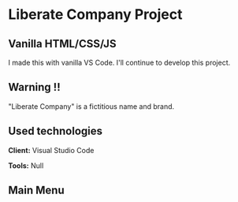 
# Liberate Company Project
## Vanilla HTML/CSS/JS

I made this with vanilla VS Code. I'll continue to develop this project.


## Warning !!

"Liberate Company" is a fictitious name and brand.



  
## Used technologies

**Client:** Visual Studio Code

**Tools:** Null

  
## Main Menu



  
